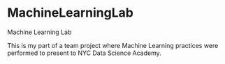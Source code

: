 # MachineLearningLab
Machine Learning Lab

This is my part of a team project where Machine Learning practices were performed to present to NYC Data Science Academy.
